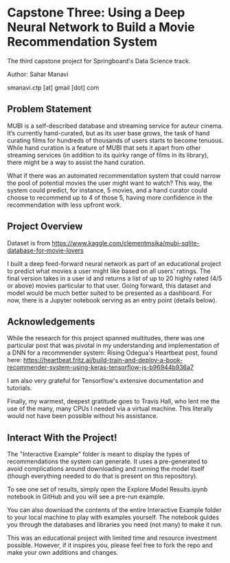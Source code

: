 Capstone Three: Using a Deep Neural Network to Build a Movie Recommendation System
==============================
The third capstone project for Springboard's Data Science track.

Author: Sahar Manavi

smanavi.ctp [at] gmail [dot] com

Problem Statement
-----------------
MUBI is a self-described database and streaming service for auteur cinema. It’s currently hand-curated, but as its user base grows, the task of hand curating films for hundreds of thousands of users starts to become tenuous. While hand curation is a feature of MUBI that sets it apart from other streaming services (in addition to its quirky range of films in its library), there might be a way to assist the hand curation.

What if there was an automated recommendation system that could narrow the pool of potential movies the user might want to watch? This way, the system could predict, for instance, 5 movies, and a hand curator could choose to recommend up to 4 of those 5, having more confidence in the recommendation with less upfront work.

Project Overview
-----------------
Dataset is from https://www.kaggle.com/clementmsika/mubi-sqlite-database-for-movie-lovers

I built a deep feed-forward neural network as part of an educational project to predict what movies a user might like based on all users' ratings. The final version takes in a user id and returns a list of up to 20 highly rated (4/5 or above) movies particular to that user. Going forward, this dataset and model would be much better suited to be presented as a dashboard. For now, there is a Jupyter notebook serving as an entry point (details below).

Acknowledgements
-----------------
While the research for this project spanned multitudes, there was one particular post that was pivotal in my understanding and implementation of a DNN for a recommender system: Rising Odegua's Heartbeat post, found here: https://heartbeat.fritz.ai/build-train-and-deploy-a-book-recommender-system-using-keras-tensorflow-js-b96944b936a7

I am also very grateful for Tensorflow's extensive documentation and tutorials.

Finally, my warmest, deepest gratitude goes to Travis Hall, who lent me the use of the many, many CPUs I needed via a virtual machine. This literally would not have been possible without his assistance.

Interact With the Project!
-----------------
The "Interactive Example" folder is meant to display the types of recommendations the system can generate. It uses a pre-generated to avoid complications around downloading and running the model itself (though everything needed to do that is present on this repository).

To see one set of results, simply open the Explore Model Results.ipynb notebook in GitHub and you will see a pre-run example.

You can also download the contents of the entire Interactive Example folder to your local machine to play with examples yourself. The notebook guides you through the databases and libraries you need (not many) to make it run.

This was an educational project with limited time and resource investment possible. However, if it inspires you, please feel free to fork the repo and make your own additions and changes. 
